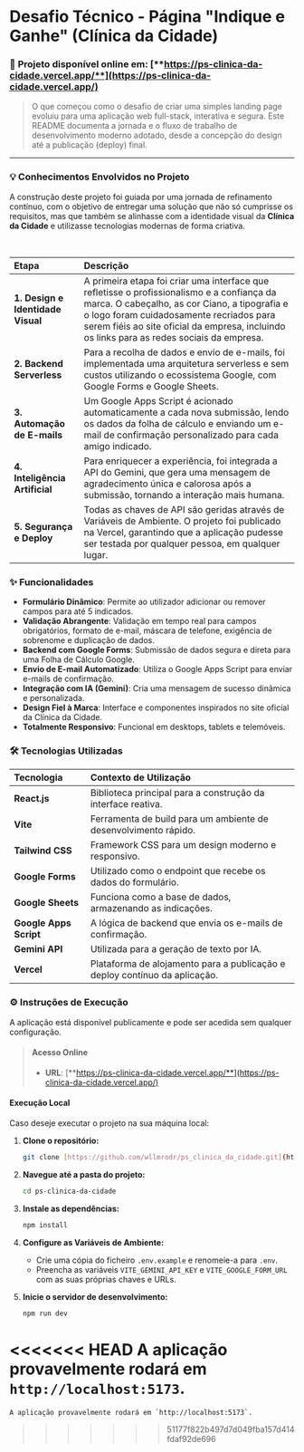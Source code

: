 # Desafio Técnico - Página "Indique e Ganhe" (Clínica da Cidade)

### 🚀 **Projeto disponível online em:** [**https://ps-clinica-da-cidade.vercel.app/**](https://ps-clinica-da-cidade.vercel.app/)

> O que começou como o desafio de criar uma simples landing page evoluiu para uma aplicação web full-stack, interativa e segura. Este README documenta a jornada e o fluxo de trabalho de desenvolvimento moderno adotado, desde a concepção do design até a publicação (deploy) final.

---

### 💡 Conhecimentos Envolvidos no Projeto

A construção deste projeto foi guiada por uma jornada de refinamento contínuo, com o objetivo de entregar uma solução que não só cumprisse os requisitos, mas que também se alinhasse com a identidade visual da **Clínica da Cidade** e utilizasse tecnologias modernas de forma criativa.

<br>

| Etapa | Descrição |
| :--- | :--- |
| **1. Design e Identidade Visual** | A primeira etapa foi criar uma interface que refletisse o profissionalismo e a confiança da marca. O cabeçalho, as cor Ciano, a tipografia e o logo foram cuidadosamente recriados para serem fiéis ao site oficial da empresa, incluindo os links para as redes sociais da empresa. |
| **2. Backend Serverless** | Para a recolha de dados e envio de e-mails, foi implementada uma arquitetura serverless e sem custos utilizando o ecossistema Google, com Google Forms e Google Sheets. |
| **3. Automação de E-mails** | Um Google Apps Script é acionado automaticamente a cada nova submissão, lendo os dados da folha de cálculo e enviando um e-mail de confirmação personalizado para cada amigo indicado. |
| **4. Inteligência Artificial** | Para enriquecer a experiência, foi integrada a API do Gemini, que gera uma mensagem de agradecimento única e calorosa após a submissão, tornando a interação mais humana. |
| **5. Segurança e Deploy** | Todas as chaves de API são geridas através de Variáveis de Ambiente. O projeto foi publicado na Vercel, garantindo que a aplicação pudesse ser testada por qualquer pessoa, em qualquer lugar. |

### ✨ Funcionalidades

* **Formulário Dinâmico**: Permite ao utilizador adicionar ou remover campos para até 5 indicados.
* **Validação Abrangente**: Validação em tempo real para campos obrigatórios, formato de e-mail, máscara de telefone, exigência de sobrenome e duplicação de dados.
* **Backend com Google Forms**: Submissão de dados segura e direta para uma Folha de Cálculo Google.
* **Envio de E-mail Automatizado**: Utiliza o Google Apps Script para enviar e-mails de confirmação.
* **Integração com IA (Gemini)**: Cria uma mensagem de sucesso dinâmica e personalizada.
* **Design Fiel à Marca**: Interface e componentes inspirados no site oficial da Clínica da Cidade.
* **Totalmente Responsivo**: Funcional em desktops, tablets e telemóveis.

### 🛠️ Tecnologias Utilizadas

| Tecnologia | Contexto de Utilização |
| :--- | :--- |
| **React.js** | Biblioteca principal para a construção da interface reativa. |
| **Vite** | Ferramenta de build para um ambiente de desenvolvimento rápido. |
| **Tailwind CSS** | Framework CSS para um design moderno e responsivo. |
| **Google Forms** | Utilizado como o endpoint que recebe os dados do formulário. |
| **Google Sheets**| Funciona como a base de dados, armazenando as indicações. |
| **Google Apps Script**| A lógica de backend que envia os e-mails de confirmação. |
| **Gemini API** | Utilizada para a geração de texto por IA. |
| **Vercel** | Plataforma de alojamento para a publicação e deploy contínuo da aplicação. |

### ⚙️ Instruções de Execução

A aplicação está disponível publicamente e pode ser acedida sem qualquer configuração.

> #### **Acesso Online**
> * **URL**: [**https://ps-clinica-da-cidade.vercel.app/**](https://ps-clinica-da-cidade.vercel.app/)

#### **Execução Local**

Caso deseje executar o projeto na sua máquina local:

1.  **Clone o repositório:**
    ```bash
    git clone [https://github.com/wllmrodr/ps_clinica_da_cidade.git](https://github.com/wllmrodr/ps_clinica_da_cidade.git)
    ```

2.  **Navegue até a pasta do projeto:**
    ```bash
    cd ps-clinica-da-cidade
    ```

3.  **Instale as dependências:**
    ```bash
    npm install
    ```

4.  **Configure as Variáveis de Ambiente:**
    * Crie uma cópia do ficheiro `.env.example` e renomeie-a para `.env`.
    * Preencha as variáveis `VITE_GEMINI_API_KEY` e `VITE_GOOGLE_FORM_URL` com as suas próprias chaves e URLs.

5.  **Inicie o servidor de desenvolvimento:**
    ```bash
    npm run dev
    ```
<<<<<<< HEAD
    A aplicação provavelmente rodará em `http://localhost:5173`.
=======
    A aplicação provavelmente rodará em `http://localhost:5173`.
>>>>>>> 51177f822b497d7d049fba157d414fdaf92de696
